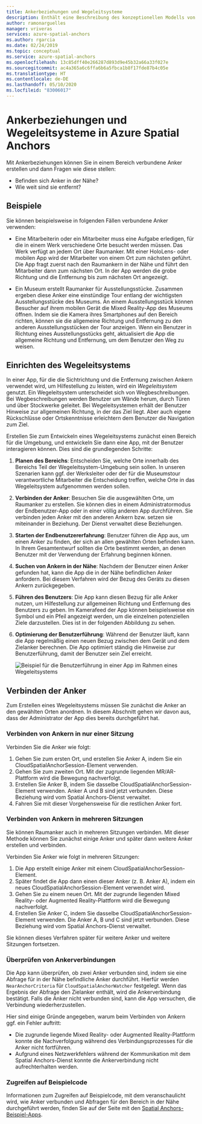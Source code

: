 ```yaml
---
title: Ankerbeziehungen und Wegeleitsysteme
description: Enthält eine Beschreibung des konzeptionellen Modells von Ankerbeziehungen. Es wird beschrieben, wie Sie Anker in einem Bereich verbinden und die Nearby-API verwenden, um die Anforderungen eines Wegeleitsystem-Szenarios zu erfüllen.
author: ramonarguelles
manager: vriveras
services: azure-spatial-anchors
ms.author: rgarcia
ms.date: 02/24/2019
ms.topic: conceptual
ms.service: azure-spatial-anchors
ms.openlocfilehash: 13c85dff40e266287d893d9e45b32a66a33f027e
ms.sourcegitcommit: ac4a365a6c6ffa6b6a5fbca1b8f17fde87b4c05e
ms.translationtype: HT
ms.contentlocale: de-DE
ms.lasthandoff: 05/10/2020
ms.locfileid: "83006017"
---
```

# <a name="anchor-relationships-and-way-finding-in-azure-spatial-anchors"></a>Ankerbeziehungen und Wegeleitsysteme in Azure Spatial Anchors

Mit Ankerbeziehungen können Sie in einem Bereich verbundene Anker erstellen und dann Fragen wie diese stellen:

* Befinden sich Anker in der Nähe?
* Wie weit sind sie entfernt?

## <a name="examples"></a>Beispiele

Sie können beispielsweise in folgenden Fällen verbundene Anker verwenden:

* Eine Mitarbeiterin oder ein Mitarbeiter muss eine Aufgabe erledigen, für die in einem Werk verschiedene Orte besucht werden müssen. Das Werk verfügt an jedem Ort über Raumanker. Mit einer HoloLens- oder mobilen App wird der Mitarbeiter von einem Ort zum nächsten geführt. Die App fragt zuerst nach den Raumankern in der Nähe und führt den Mitarbeiter dann zum nächsten Ort. In der App werden die grobe Richtung und die Entfernung bis zum nächsten Ort angezeigt.

* Ein Museum erstellt Raumanker für Ausstellungsstücke. Zusammen ergeben diese Anker eine einstündige Tour entlang der wichtigsten Ausstellungsstücke des Museums. An einem Ausstellungsstück können Besucher auf ihrem mobilen Gerät die Mixed Reality-App des Museums öffnen. Indem sie die Kamera ihres Smartphones auf den Bereich richten, können sie die allgemeine Richtung und Entfernung zu den anderen Ausstellungsstücken der Tour anzeigen. Wenn ein Benutzer in Richtung eines Ausstellungsstücks geht, aktualisiert die App die allgemeine Richtung und Entfernung, um dem Benutzer den Weg zu weisen.

## <a name="set-up-way-finding"></a>Einrichten des Wegeleitsystems

In einer App, für die die Sichtrichtung und die Entfernung zwischen Ankern verwendet wird, um Hilfestellung zu leisten, wird ein *Wegeleitsystem* genutzt. Ein Wegeleitsystem unterscheidet sich von Wegbeschreibungen. Bei Wegbeschreibungen werden Benutzer um Wände herum, durch Türen und über Stockwerke geleitet. Bei Wegeleitsystemen erhält der Benutzer Hinweise zur allgemeinen Richtung, in der das Ziel liegt. Aber auch eigene Rückschlüsse oder Ortskenntnisse erleichtern dem Benutzer die Navigation zum Ziel.

Erstellen Sie zum Entwickeln eines Wegeleitsystems zunächst einen Bereich für die Umgebung, und entwickeln Sie dann eine App, mit der Benutzer interagieren können. Dies sind die grundlegenden Schritte:

1. **Planen des Bereichs**: Entscheiden Sie, welche Orte innerhalb des Bereichs Teil der Wegeleitsystem-Umgebung sein sollen. In unseren Szenarien kann ggf. der Werksleiter oder der für die Museumstour verantwortliche Mitarbeiter die Entscheidung treffen, welche Orte in das Wegeleitsystem aufgenommen werden sollen.
2. **Verbinden der Anker**: Besuchen Sie die ausgewählten Orte, um Raumanker zu erstellen. Sie können dies in einem Administratormodus der Endbenutzer-App oder in einer völlig anderen App durchführen. Sie verbinden jeden Anker mit den anderen Ankern bzw. setzen sie miteinander in Beziehung. Der Dienst verwaltet diese Beziehungen.
3. **Starten der Endbenutzererfahrung**: Benutzer führen die App aus, um einen Anker zu finden, der sich an allen gewählten Orten befinden kann. In Ihrem Gesamtentwurf sollten die Orte bestimmt werden, an denen Benutzer mit der Verwendung der Erfahrung beginnen können.
4. **Suchen von Ankern in der Nähe**: Nachdem der Benutzer einen Anker gefunden hat, kann die App die in der Nähe befindlichen Anker anfordern. Bei diesem Verfahren wird der Bezug des Geräts zu diesen Ankern zurückgegeben.
5. **Führen des Benutzers**: Die App kann diesen Bezug für alle Anker nutzen, um Hilfestellung zur allgemeinen Richtung und Entfernung des Benutzers zu geben. Im Kamerafeed der App können beispielsweise ein Symbol und ein Pfeil angezeigt werden, um die einzelnen potenziellen Ziele darzustellen. Dies ist in der folgenden Abbildung zu sehen.
6. **Optimierung der Benutzerführung**: Während der Benutzer läuft, kann die App regelmäßig einen neuen Bezug zwischen dem Gerät und dem Zielanker berechnen. Die App optimiert ständig die Hinweise zur Benutzerführung, damit der Benutzer sein Ziel erreicht.

    ![Beispiel für die Benutzerführung in einer App im Rahmen eines Wegeleitsystems](./media/meeting-spot.png)

## <a name="connect-anchors"></a>Verbinden der Anker

Zum Erstellen eines Wegeleitsystems müssen Sie zunächst die Anker an den gewählten Orten anordnen. In diesem Abschnitt gehen wir davon aus, dass der Administrator der App dies bereits durchgeführt hat.

### <a name="connect-anchors-in-a-single-session"></a>Verbinden von Ankern in nur einer Sitzung

Verbinden Sie die Anker wie folgt:

1. Gehen Sie zum ersten Ort, und erstellen Sie Anker A, indem Sie ein CloudSpatialAnchorSession-Element verwenden.
2. Gehen Sie zum zweiten Ort. Mit der zugrunde liegenden MR/AR-Plattform wird die Bewegung nachverfolgt.
3. Erstellen Sie Anker B, indem Sie dasselbe CloudSpatialAnchorSession-Element verwenden. Anker A und B sind jetzt verbunden. Diese Beziehung wird vom Spatial Anchors-Dienst verwaltet.
4. Fahren Sie mit dieser Vorgehensweise für die restlichen Anker fort.

### <a name="connect-anchors-in-multiple-sessions"></a>Verbinden von Ankern in mehreren Sitzungen

Sie können Raumanker auch in mehreren Sitzungen verbinden. Mit dieser Methode können Sie zunächst einige Anker und später dann weitere Anker erstellen und verbinden.

Verbinden Sie Anker wie folgt in mehreren Sitzungen:

1. Die App erstellt einige Anker mit einem CloudSpatialAnchorSession-Element.
2. Später findet die App dann einen dieser Anker (z. B. Anker A), indem ein neues CloudSpatialAnchorSession-Element verwendet wird.
3. Gehen Sie zu einem neuen Ort. Mit der zugrunde liegenden Mixed Reality- oder Augmented Reality-Plattform wird die Bewegung nachverfolgt.
4. Erstellen Sie Anker C, indem Sie dasselbe CloudSpatialAnchorSession-Element verwenden. Die Anker A, B und C sind jetzt verbunden. Diese Beziehung wird vom Spatial Anchors-Dienst verwaltet.

Sie können dieses Verfahren später für weitere Anker und weitere Sitzungen fortsetzen.

### <a name="verify-anchor-connections"></a>Überprüfen von Ankerverbindungen

Die App kann überprüfen, ob zwei Anker verbunden sind, indem sie eine Abfrage für in der Nähe befindliche Anker durchführt. Hierfür werden `NearAnchorCriteria` für `CloudSpatialAnchorWatcher` festgelegt. Wenn das Ergebnis der Abfrage den Zielanker enthält, wird die Ankerverbindung bestätigt. Falls die Anker nicht verbunden sind, kann die App versuchen, die Verbindung wiederherzustellen.

Hier sind einige Gründe angegeben, warum beim Verbinden von Ankern ggf. ein Fehler auftritt:

* Die zugrunde liegende Mixed Reality- oder Augmented Reality-Plattform konnte die Nachverfolgung während des Verbindungsprozesses für die Anker nicht fortführen.
* Aufgrund eines Netzwerkfehlers während der Kommunikation mit dem Spatial Anchors-Dienst konnte die Ankerverbindung nicht aufrechterhalten werden.

### <a name="find-sample-code"></a>Zugreifen auf Beispielcode

Informationen zum Zugreifen auf Beispielcode, mit dem veranschaulicht wird, wie Anker verbunden und Abfragen für den Bereich in der Nähe durchgeführt werden, finden Sie auf der Seite mit den [Spatial Anchors-Beispiel-Apps](https://github.com/Azure/azure-spatial-anchors-samples).
